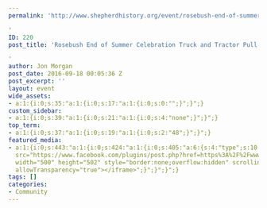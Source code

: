```yaml
---
permalink: 'http://www.shepherdhistory.org/event/rosebush-end-of-summer-celebration/

'
ID: 220
post_title: 'Rosebush End of Summer Celebration Truck and Tractor Pull

'
author: Jon Morgan
post_date: 2016-09-18 00:05:36 Z
post_excerpt: ''
layout: event
wide_assets:
- a:1:{i:0;s:35:"a:1:{i:0;s:17:"a:1:{i:0;s:0:"";}";}";}
custom_sidebar:
- a:1:{i:0;s:39:"a:1:{i:0;s:21:"a:1:{i:0;s:4:"none";}";}";}
top_term:
- a:1:{i:0;s:37:"a:1:{i:0;s:19:"a:1:{i:0;s:2:"48";}";}";}
featured_media:
- a:1:{i:0;s:443:"a:1:{i:0;s:424:"a:1:{i:0;s:405:"a:6:{s:4:"type";s:10:"embed-code";s:5:"title";s:0:"";s:7:"caption";s:0:"";s:6:"credit";s:0:"";s:3:"url";s:0:"";s:5:"embed";s:272:"<iframe
  src="https://www.facebook.com/plugins/post.php?href=https%3A%2F%2Fwww.facebook.com%2FRosebush4th%2Fposts%2F703903613110644%3A0&width=500"
  width="500" height="502" style="border:none;overflow:hidden" scrolling="no" frameborder="0"
  allowTransparency="true"></iframe>";}";}";}";}
tags: []
categories:
- Community
---
```


